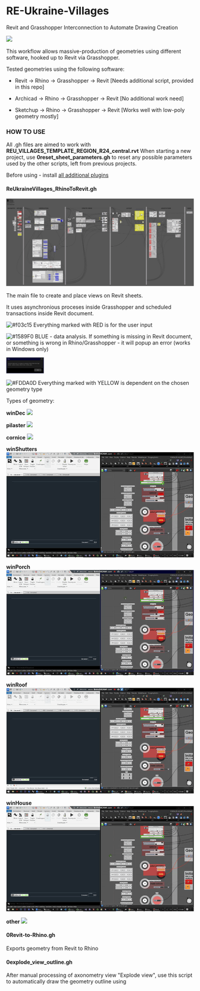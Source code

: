 # RE-Ukraine-Villages
 Revit and Grasshopper Interconnection to Automate Drawing Creation

![](https://images.squarespace-cdn.com/content/v1/5ab705d1f407b4b46a9e7fa5/1542746636064-GIGN0KX9N9JUX9N5BDHW/balbek_logo_new.png?format=1000w)


<p> This workflow allows massive-production of geometries using different software, hooked up to Revit via Grasshopper.
<p> Tested geometries using the following software:

- Revit -> Rhino -> Grasshopper -> Revit [Needs additional script, provided in this repo]

- Archicad -> Rhino -> Grasshopper -> Revit [No additional work need]

- Sketchup -> Rhino -> Grasshopper -> Revit [Works well with low-poly geometry mostly]

### HOW TO USE
All .gh files are aimed to work with **REU_VILLAGES_TEMPLATE_REGION_R24_central.rvt**
When starting a new project, use **0reset_sheet_parameters.gh** to reset any possible parameters used by the other scripts, left from previous projects.

Before using - install [all additional plugins](https://github.com/skibadubskiybadubs/RE-Ukraine-Villages/blob/main/plugins)

#### ReUkraineVillages_RhinoToRevit.gh
![](https://github.com/skibadubskiybadubs/RE-Ukraine-Villages/blob/main/utils/ReUkraineVillages_RhinoToRevit.png)
<p>The main file to create and place views on Revit sheets.
<p>It uses asynchronious proceses inside Grasshopper and scheduled transactions inside Revit document.

![#f03c15](https://placehold.co/15x15/f03c15/f03c15.png) Everything marked with RED is for the user input

![#1589F0](https://placehold.co/15x15/1589f0/1589f0.png) BLUE - data analysis. If something is missing in Revit document, or something is wrong in Rhino/Grasshopper - it will popup an error (works in Windows only)

<img src="https://github.com/skibadubskiybadubs/RE-Ukraine-Villages/blob/main/utils/error2.jpg" alt="err" width="20%"/>

![#FDDA0D](https://placehold.co/15x15/fdda0d/fdda0d.png) Everything marked with YELLOW is dependent on the chosen geometry type

Types of geometry:

**winDec**
![](https://github.com/skibadubskiybadubs/RE-Ukraine-Villages/blob/main/utils/gifs/winDec.gif)

**pilaster**
![](https://github.com/skibadubskiybadubs/RE-Ukraine-Villages/blob/main/utils/gifs/pilaster.gif)

**cornice**
![](https://github.com/skibadubskiybadubs/RE-Ukraine-Villages/blob/main/utils/gifs/cornice.gif)

**winShutters**
![](https://github.com/skibadubskiybadubs/RE-Ukraine-Villages/blob/main/utils/gifs/winShutters.gif)

**winPorch**
![](https://github.com/skibadubskiybadubs/RE-Ukraine-Villages/blob/main/utils/gifs/winPorch.gif)

**winRoof**
![](https://github.com/skibadubskiybadubs/RE-Ukraine-Villages/blob/main/utils/gifs/winRoof.gif)

**winHouse**
![](https://github.com/skibadubskiybadubs/RE-Ukraine-Villages/blob/main/utils/gifs/winHouse.gif)

**other**
![](https://github.com/skibadubskiybadubs/RE-Ukraine-Villages/blob/main/utils/gifs/other.gif)


#### 0Revit-to-Rhino.gh
Exports geometry from Revit to Rhino

#### 0explode_view_outline.gh
After manual processing of axonometry view "Explode view", use this script to automatically draw the geometry outline using <Wide Lines>